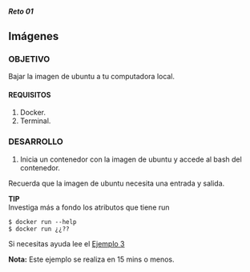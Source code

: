 ##### Reto 01
## Imágenes

### OBJETIVO
Bajar la imagen de ubuntu a tu computadora local.

#### REQUISITOS
1. Docker.
1. Terminal.

### DESARROLLO
1. Inicia un contenedor con la imagen de ubuntu y accede al bash del contenedor.

Recuerda que la imagen de ubuntu necesita una entrada y salida.

**TIP**  
Investiga más a fondo los atributos que tiene run

```
$ docker run --help
$ docker run ¿¿??
```

Si necesitas ayuda lee el [Ejemplo 3](Ejemplo-03)

__Nota:__ Este ejemplo se realiza en 15 mins o menos.
